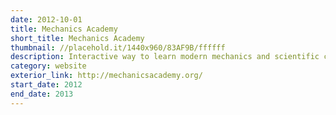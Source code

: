 ```yaml
---
date: 2012-10-01
title: Mechanics Academy
short_title: Mechanics Academy
thumbnail: //placehold.it/1440x960/83AF9B/ffffff
description: Interactive way to learn modern mechanics and scientific computing.
category: website
exterior_link: http://mechanicsacademy.org/
start_date: 2012
end_date: 2013
---
```

